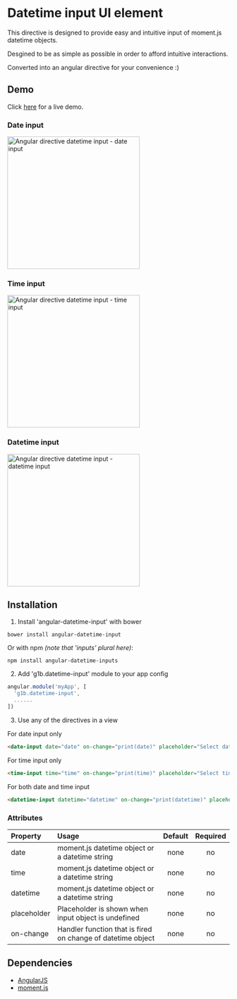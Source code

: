 # Datetime input UI element

This directive is designed to provide easy and intuitive input of moment.js datetime objects.

Desgined to be as simple as possible in order to afford intuitive interactions.

Converted into an angular directive for your convenience :)

## Demo
Click <a href="https://rawgit.com/g1eb/angular-datetime-input/master/" target="_blank">here</a> for a live demo.

### Date input
[<img src="https://raw.githubusercontent.com/g1eb/angular-datetime-input/master/images/date.png" alt="Angular directive datetime input - date input" width="300px">](https://rawgit.com/g1eb/angular-datetime-input/master/)

### Time input
[<img src="https://raw.githubusercontent.com/g1eb/angular-datetime-input/master/images/time.png" alt="Angular directive datetime input - time input" width="300px">](https://rawgit.com/g1eb/angular-datetime-input/master/)

### Datetime input
[<img src="https://raw.githubusercontent.com/g1eb/angular-datetime-input/master/images/datetime.png" alt="Angular directive datetime input - datetime input" width="300px">](https://rawgit.com/g1eb/angular-datetime-input/master/)

## Installation

1) Install 'angular-datetime-input' with bower

```
bower install angular-datetime-input
```

Or with npm _(note that 'inputs' plural here)_:

```
npm install angular-datetime-inputs
```

2) Add 'g1b.datetime-input' module to your app config


```javascript
angular.module('myApp', [
  'g1b.datetime-input',
  ......
])
```

3) Use any of the directives in a view

For date input only
```html
<date-input date="date" on-change="print(date)" placeholder="Select date"></date-input>
```

For time input only
```html
<time-input time="time" on-change="print(time)" placeholder="Select time"></time-input>
```

For both date and time input
```html
<datetime-input datetime="datetime" on-change="print(datetime)" placeholder="Select datetime"></datetime-input>
```

### Attributes

|Property        | Usage           | Default  | Required |
|:------------- |:-------------|:-----:|:-----:|
| date | moment.js datetime object or a datetime string | none | no |
| time | moment.js datetime object or a datetime string | none | no |
| datetime | moment.js datetime object or a datetime string | none | no |
| placeholder | Placeholder is shown when input object is undefined | none | no |
| on-change | Handler function that is fired on change of datetime object | none | no |

## Dependencies

* [AngularJS](https://angularjs.org/)
* [moment.js](http://momentjs.com/)
